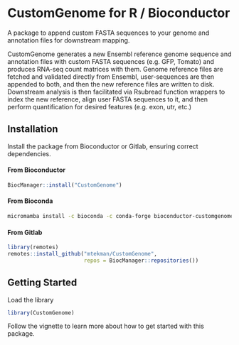 # CustomGenome for R / Bioconductor

A package to append custom FASTA sequences to your genome and
annotation files for downstream mapping.

CustomGenome generates a new Ensembl reference genome sequence and
annotation files with custom FASTA sequences (e.g.  GFP, Tomato) and
produces RNA-seq count matrices with them. Genome reference files are
fetched and validated directly from Ensembl, user-sequences are then
appended to both, and then the new reference files are written to
disk. Downstream analysis is then facilitated via Rsubread function
wrappers to index the new reference, align user FASTA sequences to it,
and then perform quantification for desired features (e.g. exon, utr,
etc.)


## Installation

Install the package from Bioconductor or Gitlab, ensuring correct
dependencies.

#### From Bioconductor

```r
BiocManager::install("CustomGenome")
```

#### From Bioconda

```bash
micromamba install -c bioconda -c conda-forge bioconductor-customgenome
```

#### From Gitlab

```r
library(remotes)
remotes::install_github("mtekman/CustomGenome",
                        repos = BiocManager::repositories())
```


## Getting Started

Load the library

```r
library(CustomGenome)
```

Follow the vignette to learn more about how to get started with this package.